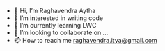 - 👋 Hi, I’m Raghavendra Aytha
- 👀 I’m interested in writing code
- 🌱 I’m currently learning LWC
- 💞️ I’m looking to collaborate on ...
- 📫 How to reach me raghavendra.itya@gmail.com

<!---
raghavendraacteion/raghavendraacteion is a ✨ special ✨ repository because its `README.md` (this file) appears on your GitHub profile.
You can click the Preview link to take a look at your changes.
--->
